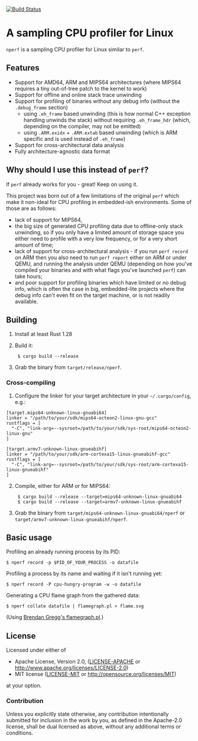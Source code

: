 [![Build Status](https://api.travis-ci.org/nokia/nperf.svg)](https://travis-ci.org/nokia/nperf)

# A sampling CPU profiler for Linux

`nperf` is a sampling CPU profiler for Linux similar to `perf`.

## Features

   * Support for AMD64, ARM and MIPS64 architectures (where MIPS64 requires a tiny out-of-tree patch to the kernel to work)
   * Support for offline and online stack trace unwinding
   * Support for profiling of binaries without any debug info (without the `.debug_frame` section)
      * using `.eh_frame` based unwinding (this is how normal C++ exception handling unwinds the stack)
        without requiring `.eh_frame_hdr` (which, depending on the compiler, may not be emitted)
      * using `.ARM.exidx` + `.ARM.extab` based unwinding (which is ARM specific and is used instead of `.eh_frame`)
   * Support for cross-architectural data analysis
   * Fully architecture-agnostic data format

## Why should I use this instead of `perf`?

If `perf` already works for you - great! Keep on using it.

This project was born out of a few limitations of the original `perf`
which make it non-ideal for CPU profiling in embedded-ish environments.
Some of those are as follows:
   * lack of support for MIPS64,
   * the big size of generated CPU profiling data due to offline-only stack unwinding,
     so if you only have a limited amount of storage space you either need to
     profile with a very low frequency, or for a very short amount of time;
   * lack of support for cross-architectural analysis - if you run `perf record`
     on ARM then you also need to run `perf report` either on ARM or under QEMU,
     and running the analysis under QEMU (depending on how you've compiled your binaries
     and with what flags you've launched `perf`) can take hours;
   * and poor support for profiling binaries which have limited or no debug info,
     which is often the case in big, embedded-lite projects where the debug info
     can't even fit on the target machine, or is not readily available.

## Building

1. Install at least Rust 1.28
2. Build it:

        $ cargo build --release

3. Grab the binary from `target/release/nperf`.

### Cross-compiling

1. Configure the linker for your target architecture in your `~/.cargo/config`, e.g.:

```
[target.mips64-unknown-linux-gnuabi64]
linker = "/path/to/your/sdk/mips64-octeon2-linux-gnu-gcc"
rustflags = [
  "-C", "link-arg=--sysroot=/path/to/your/sdk/sys-root/mips64-octeon2-linux-gnu"
]

[target.armv7-unknown-linux-gnueabihf]
linker = "/path/to/your/sdk/arm-cortexa15-linux-gnueabihf-gcc"
rustflags = [
  "-C", "link-arg=--sysroot=/path/to/your/sdk/sys-root/arm-cortexa15-linux-gnueabihf"
]
```

2. Compile, either for ARM or for MIPS64:

        $ cargo build --release --target=mips64-unknown-linux-gnuabi64
        $ cargo build --release --target=armv7-unknown-linux-gnueabihf

3. Grab the binary from `target/mips64-unknown-linux-gnuabi64/nperf` or `target/armv7-unknown-linux-gnueabihf/nperf`.

## Basic usage

Profiling an already running process by its PID:

    $ nperf record -p $PID_OF_YOUR_PROCESS -o datafile

Profiling a process by its name and waiting if it isn't running yet:

    $ nperf record -P cpu-hungry-program -w -o datafile

Generating a CPU flame graph from the gathered data:

    $ nperf collate datafile | flamegraph.pl > flame.svg

(Using [Brendan Gregg's flamegraph.pl](https://github.com/brendangregg/FlameGraph/blob/master/flamegraph.pl).)

## License

Licensed under either of

  * Apache License, Version 2.0, ([LICENSE-APACHE](LICENSE-APACHE) or http://www.apache.org/licenses/LICENSE-2.0)
  * MIT license ([LICENSE-MIT](LICENSE-MIT) or http://opensource.org/licenses/MIT)

at your option.

### Contribution

Unless you explicitly state otherwise, any contribution intentionally submitted
for inclusion in the work by you, as defined in the Apache-2.0 license, shall be
dual licensed as above, without any additional terms or conditions.
